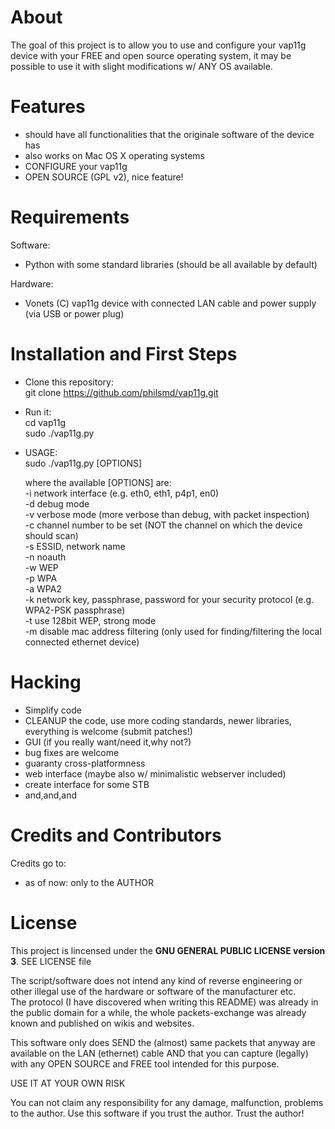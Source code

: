 # About

The goal of this project is to allow you to use and configure your vap11g device with your FREE and open source operating system, it may be possible to use it with slight modifications w/ ANY OS available.

# Features  
* should have all functionalities that the originale software of the device has
* also works on Mac OS X operating systems
* CONFIGURE your vap11g
* OPEN SOURCE (GPL v2), nice feature!

# Requirements

Software:  
- Python with some standard libraries (should be all available by default)

Hardware:  
- Vonets (C) vap11g device with connected LAN cable and power supply (via USB or power plug)

# Installation and First Steps

* Clone this repository:   
    git clone https://github.com/philsmd/vap11g.git   
* Run it:  
    cd vap11g  
    sudo ./vap11g.py  
* USAGE:  
    sudo ./vap11g.py [OPTIONS]   
   
    where the available [OPTIONS] are:  
    -i network interface (e.g. eth0, eth1, p4p1, en0)  
    -d debug mode  
    -v verbose mode (more verbose than debug, with packet inspection)  
    -c channel number to be set (NOT the channel on which the device should scan)  
    -s ESSID, network name  
    -n noauth  
    -w WEP  
    -p WPA  
    -a WPA2  
    -k network key, passphrase, password for your security protocol (e.g. WPA2-PSK passphrase)  
    -t use 128bit WEP, strong mode  
    -m disable mac address filtering (only used for finding/filtering the local connected ethernet device)  
      
# Hacking

* Simplify code
* CLEANUP the code, use more coding standards, newer libraries, everything is welcome (submit patches!)
* GUI (if you really want/need it,why not?)
* bug fixes are welcome
* guaranty cross-platformness
* web interface (maybe also w/ minimalistic webserver included)
* create interface for some STB
* and,and,and

# Credits and Contributors 
Credits go to:  
  
* as of now: only to the AUTHOR

# License

This project is lincensed under the **GNU GENERAL PUBLIC LICENSE version 3**. SEE LICENSE file

The script/software does not intend any kind of reverse engineering or other illegal use of the hardware or software of the manufacturer etc.  
The protocol (I have discovered when writing this README) was already in the public domain for a while, the whole packets-exchange was already known and published on wikis and websites.  
  
This software only does SEND the (almost) same packets that anyway are available on the LAN (ethernet) cable AND that you can capture (legally) with any OPEN SOURCE and FREE tool intended for this purpose.  
  
USE IT AT YOUR OWN RISK   
  
You can not claim any responsibility for any damage, malfunction, problems to the author. Use this software if you trust the author. Trust the author!
